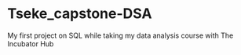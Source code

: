 # Tseke_capstone-DSA
My first project on SQL while taking my data analysis course with The Incubator Hub
#
